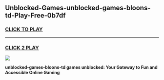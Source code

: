 
## Unblocked-Games-unblocked-games-bloons-td-Play-Free-0b7df
<h3>
<a href="https://clearcache.space/e2bc6b?title=unblocked-games-bloons-td&ref=21A">CLICK TO PLAY</a></h3>
<hr>

<h3>
<a href="https://clearcache.space/e2bc6b?title=unblocked-games-bloons-td&ref=21A">CLICK 2 PLAY</a>
  
</h3>

<a href="https://clearcache.space/e2bc6b?title=unblocked-games-bloons-td&ref=21A"><img src="https://clearcache.store/games.png"></a>


**unblocked-games-bloons-td games unblocked: Your Gateway to Fun and Accessible Online Gaming**
